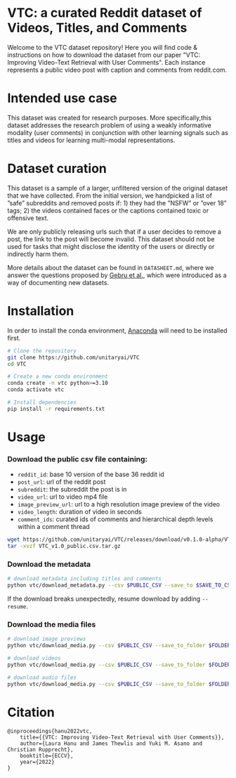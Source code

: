 # VTC: a curated Reddit dataset of Videos, Titles, and Comments

Welcome to the VTC dataset repository! Here you will find code & instructions on how to download the dataset from our paper "VTC: Improving Video-Text Retrieval with User Comments". Each instance represents a public video post with caption and comments from reddit.com.
# Intended use case

This dataset was created for research purposes. More specifically,this dataset addresses the research problem of using a weakly informative modality (user comments) in conjunction with other learning signals such as titles and videos for learning multi-modal representations.

# Dataset curation

This dataset is a sample of a larger, unfiltered version of the original dataset that we have collected. From the initial
version, we handpicked a list of ”safe” subreddits and removed posts if: 1) they had the ”NSFW” or ”over 18” tags; 2) the videos contained faces or the captions contained toxic or offensive text.

We are only publicly releasing urls such that if a user decides to remove a post, the link to the post will become invalid. This dataset should not be used for tasks that might disclose the identity of the users or directly or indirectly harm them.

More details about the dataset can be found in `DATASHEET.md`, where we answer the questions proposed by [Gebru et al.](https://arxiv.org/abs/1803.09010), which were introduced as a way of documenting new datasets.

# Installation

In order to install the conda environment, [Anaconda](https://conda.io/docs/user-guide/install/download.html) will need to be installed first.


```bash
# Clone the repository
git clone https://github.com/unitaryai/VTC
cd VTC

# Create a new conda environment
conda create -n vtc python>=3.10
conda activate vtc

# Install dependencies
pip install -r requirements.txt
```

# Usage

### Download the public csv file containing:
- `reddit_id`: base 10 version of the base 36 reddit id
- `post_url`: url of the reddit post
- `subreddit`: the subreddit the post is in
- `video_url`: url to video mp4 file
- `image_preview_url`: url to a high resolution image preview of the video
- `video_length`: duration of video in seconds
- `comment_ids`: curated ids of comments and hierarchical depth levels within a comment thread

```bash
wget https://github.com/unitaryai/VTC/releases/download/v0.1.0-alpha/VTC_v1.0_public.csv.tar.gz
tar -xvzf VTC_v1.0_public.csv.tar.gz
```

### Download the metadata

```bash
# download metadata including titles and comments
python vtc/download_metadata.py --csv $PUBLIC_CSV --save_to $SAVE_TO_CSV
```
If the download breaks unexpectedly, resume download by adding `--resume`.

### Download the media files

```bash
# download image previews
python vtc/download_media.py --csv $PUBLIC_CSV --save_to_folder $FOLDER --download_preview

# download videos
python vtc/download_media.py --csv $PUBLIC_CSV --save_to_folder $FOLDER --download_video

# download audio files
python vtc/download_media.py --csv $PUBLIC_CSV --save_to_folder $FOLDER --download_audio
```

# Citation


```text
@inproceedings{hanu2022vtc,
    title={{VTC: Improving Video-Text Retrieval with User Comments}},
    author={Laura Hanu and James Thewlis and Yuki M. Asano and Christian Rupprecht},
    booktitle={ECCV},
    year={2022}
}
```
